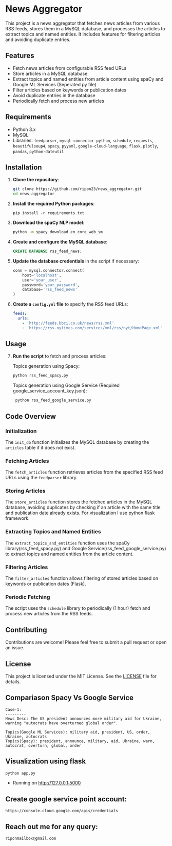 # News Aggregator

This project is a news aggregator that fetches news articles from various RSS feeds, stores them in a MySQL database, and processes the articles to extract topics and named entities. It includes features for filtering articles and avoiding duplicate entries.

## Features

- Fetch news articles from configurable RSS feed URLs
- Store articles in a MySQL database
- Extract topics and named entities from article content using spaCy and Google ML Services (Seperated py file)
- Filter articles based on keywords or publication dates
- Avoid duplicate entries in the database
- Periodically fetch and process new articles

## Requirements

- Python 3.x
- MySQL
- Libraries: `feedparser`, `mysql-connector-python`, `schedule`, `requests`, `beautifulsoup4`, `spacy`, `pyyaml`, `google-cloud-language`, `flask`, `plotly`, `pandas`, `python-dateutil`

## Installation

1. **Clone the repository**:
    ```sh
    git clone https://github.com/ripon23/news_aggregator.git
    cd news-aggregator
    ```

2. **Install the required Python packages**:
    ```
    pip install -r requirements.txt
    ```
3. **Download the spaCy NLP model**:
    ```sh
    python -m spacy download en_core_web_sm
    ```

4. **Create and configure the MySQL database**:
    ```sql
    CREATE DATABASE rss_feed_news;
    ```

5. **Update the database credentials** in the script if necessary:
    ```python
    conn = mysql.connector.connect(
        host='localhost',
        user='your_user',
        password='your_password',
        database='rss_feed_news'
    )
    ```

6. **Create a `config.yml` file** to specify the RSS feed URLs:
    ```yaml
    feeds:
      urls:
        - 'http://feeds.bbci.co.uk/news/rss.xml'
        - 'https://rss.nytimes.com/services/xml/rss/nyt/HomePage.xml'
    ```

## Usage


7. **Run the script** to fetch and process articles:

    Topics generation using Spacy:

    ```sh
    python rss_feed_spacy.py
    ```

    Topics generation using Google Service (Required google_service_account_key.json):
   
   ```sh
    python rss_feed_google_service.py
    ```


## Code Overview

### Initialization

The `init_db` function initializes the MySQL database by creating the `articles` table if it does not exist.

### Fetching Articles

The `fetch_articles` function retrieves articles from the specified RSS feed URLs using the `feedparser` library.

### Storing Articles

The `store_articles` function stores the fetched articles in the MySQL database, avoiding duplicates by checking if an article with the same title and publication date already exists. For visualization I use python flask framework.

### Extracting Topics and Named Entities

The `extract_topics_and_entities` function uses the spaCy library(rss_feed_spacy.py) and Google Service(rss_feed_google_service.py) to extract topics and named entities from the article content.

### Filtering Articles

The `filter_articles` function allows filtering of stored articles based on keywords or publication dates (Flask).

### Periodic Fetching

The script uses the `schedule` library to periodically (1 hour) fetch and process new articles from the RSS feeds.

## Contributing

Contributions are welcome! Please feel free to submit a pull request or open an issue.

## License

This project is licensed under the MIT License. See the [LICENSE](LICENSE) file for details.

## Compariason Spacy Vs Google Service
    Case-1: 
    ---------
    News Desc: The US president announces more military aid for Ukraine, warning "autocrats have overturned global order".

    Topics(Google ML Services): military aid, president, US, order, Ukraine, autocrats
    Topics(Spacy): president, announce, military, aid, Ukraine, warn, autocrat, overturn, global, order

## Visualization using flask

   ```sh
   python app.py
   ```

* Running on http://127.0.0.1:5000

## Create google service point account: 
    https://console.cloud.google.com/apis/credentials

## Reach out me for any query:
    riponmailbox@gmail.com